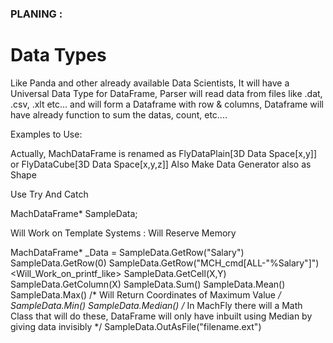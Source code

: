 ### <b>PLANING :</b>
# <b>Data Types</b>

<p>

Like Panda and other already available Data Scientists, It will have a Universal Data Type for DataFrame, Parser will read data from files like .dat, .csv, .xlt etc... and will form a Dataframe with row & columns, Dataframe will have already function to sum the datas, count, etc....

Examples to Use:

Actually, MachDataFrame is renamed as FlyDataPlain[3D Data Space[x,y]] or FlyDataCube[3D Data Space[x,y,z]]
Also Make Data Generator also as Shape

Use Try And Catch

MachDataFrame* SampleData;

Will Work on Template Systems :
Will Reserve Memory

MachDataFrame* _Data = SampleData.GetRow("Salary")<String>
SampleData.GetRow(0)<Int>
SampleData.GetRow("MCH_cmd[ALL-"%Salary"]")<Will_Work_on_printf_like>
SampleData.GetCell(X,Y)
SampleData.GetColumn(X)
SampleData.Sum()
SampleData.Mean()
SampleData.Max()    /* Will Return Coordinates of Maximum Value */
SampleData.Min()
SampleData.Median() /* In MachFly there will a Math Class that will do these, DataFrame will only have inbuilt using Median by giving data invisibly */
SampleData.OutAsFile("filename.ext")

</p>